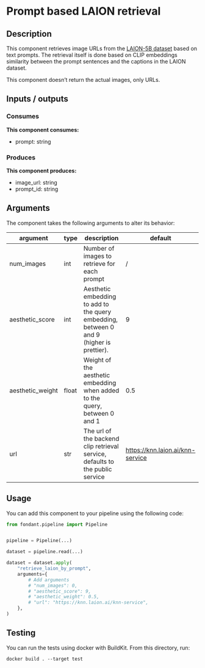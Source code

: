 # Prompt based LAION retrieval

## Description
This component retrieves image URLs from the [LAION-5B dataset](https://laion.ai/blog/laion-5b/) 
based on text prompts. The retrieval itself is done based on CLIP embeddings similarity between 
the prompt sentences and the captions in the LAION dataset. 

This component doesn’t return the actual images, only URLs.


## Inputs / outputs

### Consumes
**This component consumes:**

- prompt: string



### Produces

**This component produces:**

- image_url: string
- prompt_id: string


## Arguments

The component takes the following arguments to alter its behavior:

| argument | type | description | default |
| -------- | ---- | ----------- | ------- |
| num_images | int | Number of images to retrieve for each prompt | / |
| aesthetic_score | int | Aesthetic embedding to add to the query embedding, between 0 and 9 (higher is prettier). | 9 |
| aesthetic_weight | float | Weight of the aesthetic embedding when added to the query, between 0 and 1 | 0.5 |
| url | str | The url of the backend clip retrieval service, defaults to the public service | https://knn.laion.ai/knn-service |

## Usage

You can add this component to your pipeline using the following code:

```python
from fondant.pipeline import Pipeline


pipeline = Pipeline(...)

dataset = pipeline.read(...)

dataset = dataset.apply(
    "retrieve_laion_by_prompt",
    arguments={
        # Add arguments
        # "num_images": 0,
        # "aesthetic_score": 9,
        # "aesthetic_weight": 0.5,
        # "url": "https://knn.laion.ai/knn-service",
    },
)
```

## Testing

You can run the tests using docker with BuildKit. From this directory, run:
```
docker build . --target test
```
